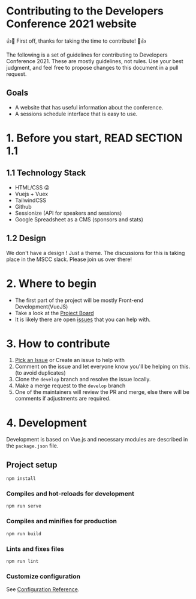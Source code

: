 # Contributing to the Developers Conference 2021 website

👍🎉 First off, thanks for taking the time to contribute! 🎉👍

The following is a set of guidelines for contributing to Developers Conference 2021. These are mostly guidelines, not rules. Use your best judgment, and feel free to propose changes to this document in a pull request.

## Goals

- A website that has useful information about the conference.
- A sessions schedule interface that is easy to use.

# 1. Before you start, READ SECTION 1.1

## 1.1 Technology Stack

- HTML/CSS 😜
- Vuejs + Vuex
- TailwindCSS 
- Github
- Sessionize (API for speakers and sessions)
- Google Spreadsheet as a CMS (sponsors and stats)

## 1.2 Design

We don't have a design ! Just a theme. The discussions for this is taking place in the MSCC slack. Please join us over there!

# 2. Where to begin

- The first part of the project will be mostly Front-end Development(VueJS)
- Take a look at the [Project Board](https://github.com/mscraftsman/devcon2020virtual/projects/1)
- It is likely there are open [issues](https://github.com/mscraftsman/devcon2020virtual/issues) that you can help with.

# 3. How to contribute

1. [Pick an Issue](https://github.com/mscraftsman/devcon2020virtual/issues) or Create an issue to help with
2. Comment on the issue and let everyone know you'll be helping on this. (to avoid duplicates)
3. Clone the `develop` branch and resolve the issue locally.
4. Make a merge request to the `develop` branch
5. One of the maintainers will review the PR and merge, else there will be comments if adjustments are required.

# 4. Development

Development is based on Vue.js and necessary modules are described in the `package.json` file.

## Project setup
```
npm install
```

### Compiles and hot-reloads for development
```
npm run serve
```

### Compiles and minifies for production
```
npm run build
```

### Lints and fixes files
```
npm run lint
```

### Customize configuration
See [Configuration Reference](https://cli.vuejs.org/config/).
